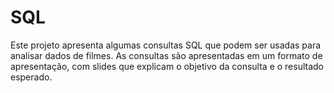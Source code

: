 # SQL
Este projeto apresenta algumas consultas SQL que podem ser usadas para analisar dados de filmes. As consultas são apresentadas em um formato de apresentação, com slides que explicam o objetivo da consulta e o resultado esperado.
